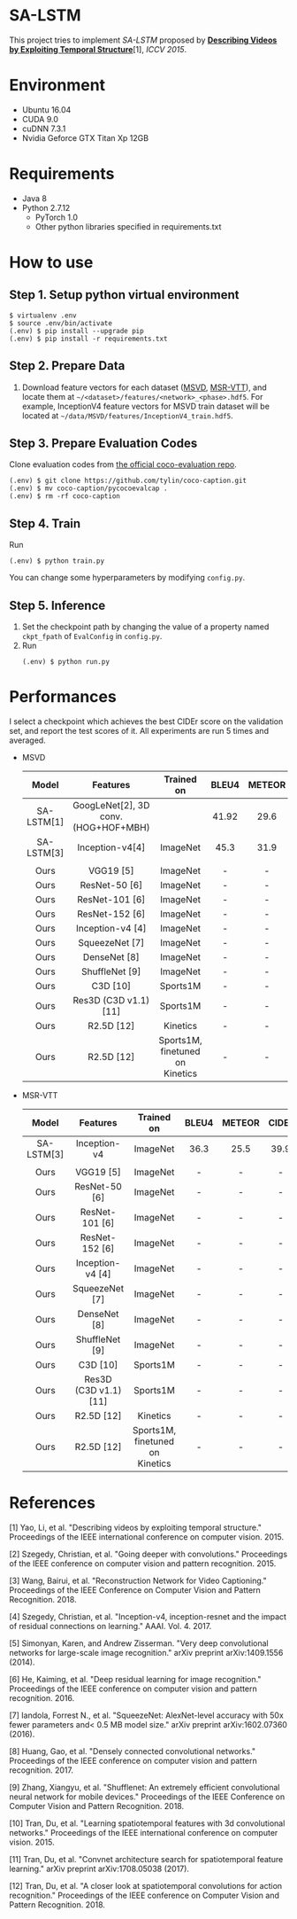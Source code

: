 # SA-LSTM

This project tries to implement *SA-LSTM* proposed by **[Describing Videos by Exploiting Temporal Structure](https://www.cv-foundation.org/openaccess/content_iccv_2015/papers/Yao_Describing_Videos_by_ICCV_2015_paper.pdf)**[1], *ICCV 2015*.



# Environment

* Ubuntu 16.04
* CUDA 9.0
* cuDNN 7.3.1
* Nvidia Geforce GTX Titan Xp 12GB


# Requirements

* Java 8
* Python 2.7.12
  * PyTorch 1.0
  * Other python libraries specified in requirements.txt



# How to use

## Step 1. Setup python virtual environment

```
$ virtualenv .env
$ source .env/bin/activate
(.env) $ pip install --upgrade pip
(.env) $ pip install -r requirements.txt
```


## Step 2. Prepare Data

1. Download feature vectors for each dataset ([MSVD](https://github.com/hobincar/MSVD), [MSR-VTT](https://github.com/hobincar/MSR-VTT)), and locate them at `~/<dataset>/features/<network>_<phase>.hdf5`. For example, InceptionV4 feature vectors for MSVD train dataset will be located at `~/data/MSVD/features/InceptionV4_train.hdf5`.


## Step 3. Prepare Evaluation Codes

Clone evaluation codes from [the official coco-evaluation repo](https://github.com/tylin/coco-caption).

   ```
   (.env) $ git clone https://github.com/tylin/coco-caption.git
   (.env) $ mv coco-caption/pycocoevalcap .
   (.env) $ rm -rf coco-caption
   ```


## Step 4. Train

Run
   ```
   (.env) $ python train.py
   ```

You can change some hyperparameters by modifying `config.py`.


## Step 5. Inference

1. Set the checkpoint path by changing the value of a property named `ckpt_fpath` of `EvalConfig` in `config.py`.
2. Run
   ```
   (.env) $ python run.py
   ```


# Performances

I select a checkpoint which achieves the best CIDEr score on the validation set, and report the test scores of it. All experiments are run 5 times and averaged.

* MSVD

  | Model | Features | Trained on | BLEU4 | METEOR | CIDEr | ROUGE_L |
  | :---: | :---: | :---: | :---: | :---: | :---: | :---: |
  | SA-LSTM[1] | GoogLeNet[2], 3D conv. (HOG+HOF+MBH) | | 41.92 | 29.6 | 51.67 | - |
  | SA-LSTM[3] | Inception-v4[4] | ImageNet | 45.3 | 31.9 | **76.2** | 64.2 |
  |  |  |  |  |  |
  | Ours | VGG19 [5] | ImageNet | - | - | - | - |
  | Ours | ResNet-50 [6] | ImageNet | - | - | - | - |
  | Ours | ResNet-101 [6] | ImageNet | - | - | - | - |
  | Ours | ResNet-152 [6] | ImageNet | - | - | - | - |
  | Ours | Inception-v4 [4] | ImageNet | - | - | - | - |
  | Ours | SqueezeNet [7] | ImageNet | - | - | - | - |
  | Ours | DenseNet [8] | ImageNet | - | - | - | - |
  | Ours | ShuffleNet [9] | ImageNet | - | - | - | - |
  | Ours | C3D [10] | Sports1M | - | - | - | - |
  | Ours | Res3D (C3D v1.1) [11] | Sports1M | - | - | - | - |
  | Ours | R2.5D [12] | Kinetics | - | - | - | - |
  | Ours | R2.5D [12] | Sports1M, finetuned on Kinetics | - | - | - | - |


* MSR-VTT

  | Model | Features | Trained on | BLEU4 | METEOR | CIDEr | ROUGE_L |
  | :---: | :---: | :---: | :---: | :---: | :---: | :---: |
  | SA-LSTM[3] | Inception-v4 | ImageNet | 36.3 | 25.5 | 39.9 | **58.3** |
  |  |  |  |  |  |
  | Ours | VGG19 [5] | ImageNet | - | - | - | - |
  | Ours | ResNet-50 [6] | ImageNet | - | - | - | - |
  | Ours | ResNet-101 [6] | ImageNet | - | - | - | - |
  | Ours | ResNet-152 [6] | ImageNet | - | - | - | - |
  | Ours | Inception-v4 [4] | ImageNet | - | - | - | - |
  | Ours | SqueezeNet [7] | ImageNet | - | - | - | - |
  | Ours | DenseNet [8] | ImageNet | - | - | - | - |
  | Ours | ShuffleNet [9] | ImageNet | - | - | - | - |
  | Ours | C3D [10] | Sports1M | - | - | - | - |
  | Ours | Res3D (C3D v1.1) [11] | Sports1M | - | - | - | - |
  | Ours | R2.5D [12] | Kinetics | - | - | - | - |
  | Ours | R2.5D [12] | Sports1M, finetuned on Kinetics | - | - | - | - |


# References

[1] Yao, Li, et al. "Describing videos by exploiting temporal structure." Proceedings of the IEEE international conference on computer vision. 2015.

[2] Szegedy, Christian, et al. "Going deeper with convolutions." Proceedings of the IEEE conference on computer vision and pattern recognition. 2015.

[3] Wang, Bairui, et al. "Reconstruction Network for Video Captioning." Proceedings of the IEEE Conference on Computer Vision and Pattern Recognition. 2018.

[4] Szegedy, Christian, et al. "Inception-v4, inception-resnet and the impact of residual connections on learning." AAAI. Vol. 4. 2017.

[5] Simonyan, Karen, and Andrew Zisserman. "Very deep convolutional networks for large-scale image recognition." arXiv preprint arXiv:1409.1556 (2014).

[6] He, Kaiming, et al. "Deep residual learning for image recognition." Proceedings of the IEEE conference on computer vision and pattern recognition. 2016.

[7] Iandola, Forrest N., et al. "SqueezeNet: AlexNet-level accuracy with 50x fewer parameters and< 0.5 MB model size." arXiv preprint arXiv:1602.07360 (2016).

[8] Huang, Gao, et al. "Densely connected convolutional networks." Proceedings of the IEEE conference on computer vision and pattern recognition. 2017.

[9] Zhang, Xiangyu, et al. "Shufflenet: An extremely efficient convolutional neural network for mobile devices." Proceedings of the IEEE Conference on Computer Vision and Pattern Recognition. 2018.

[10] Tran, Du, et al. "Learning spatiotemporal features with 3d convolutional networks." Proceedings of the IEEE international conference on computer vision. 2015.

[11] Tran, Du, et al. "Convnet architecture search for spatiotemporal feature learning." arXiv preprint arXiv:1708.05038 (2017).

[12] Tran, Du, et al. "A closer look at spatiotemporal convolutions for action recognition." Proceedings of the IEEE conference on Computer Vision and Pattern Recognition. 2018.
